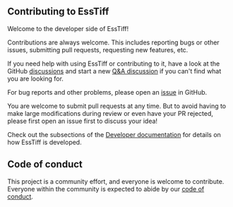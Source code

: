 ## Contributing to EssTiff

Welcome to the developer side of EssTiff!

Contributions are always welcome.
This includes reporting bugs or other issues, submitting pull requests, requesting new features, etc.

If you need help with using EssTiff or contributing to it, have a look at the GitHub [discussions](https://github.com//esstiff/discussions) and start a new [Q&A discussion](https://github.com//esstiff/discussions/categories/q-a) if you can't find what you are looking for.

For bug reports and other problems, please open an [issue](https://github.com//esstiff/issues/new) in GitHub.

You are welcome to submit pull requests at any time.
But to avoid having to make large modifications during review or even have your PR rejected, please first open an issue first to discuss your idea!

Check out the subsections of the [Developer documentation](https://.github.io/esstiff/developer/index.html) for details on how EssTiff is developed.

## Code of conduct

This project is a community effort, and everyone is welcome to contribute.
Everyone within the community is expected to abide by our [code of conduct](https://github.com//esstiff/blob/main/CODE_OF_CONDUCT.md).
